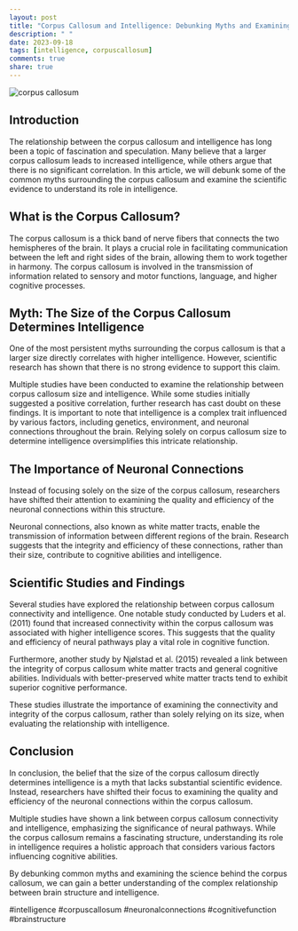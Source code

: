 ```yaml
---
layout: post
title: "Corpus Callosum and Intelligence: Debunking Myths and Examining the Science"
description: " "
date: 2023-09-18
tags: [intelligence, corpuscallosum]
comments: true
share: true
---
```


![corpus callosum](https://example.com/corpus-callosum.jpg)

## Introduction

The relationship between the corpus callosum and intelligence has long been a topic of fascination and speculation. Many believe that a larger corpus callosum leads to increased intelligence, while others argue that there is no significant correlation. In this article, we will debunk some of the common myths surrounding the corpus callosum and examine the scientific evidence to understand its role in intelligence.

## What is the Corpus Callosum?

The corpus callosum is a thick band of nerve fibers that connects the two hemispheres of the brain. It plays a crucial role in facilitating communication between the left and right sides of the brain, allowing them to work together in harmony. The corpus callosum is involved in the transmission of information related to sensory and motor functions, language, and higher cognitive processes.

## Myth: The Size of the Corpus Callosum Determines Intelligence

One of the most persistent myths surrounding the corpus callosum is that a larger size directly correlates with higher intelligence. However, scientific research has shown that there is no strong evidence to support this claim.

Multiple studies have been conducted to examine the relationship between corpus callosum size and intelligence. While some studies initially suggested a positive correlation, further research has cast doubt on these findings. It is important to note that intelligence is a complex trait influenced by various factors, including genetics, environment, and neuronal connections throughout the brain. Relying solely on corpus callosum size to determine intelligence oversimplifies this intricate relationship.

## The Importance of Neuronal Connections

Instead of focusing solely on the size of the corpus callosum, researchers have shifted their attention to examining the quality and efficiency of the neuronal connections within this structure.

Neuronal connections, also known as white matter tracts, enable the transmission of information between different regions of the brain. Research suggests that the integrity and efficiency of these connections, rather than their size, contribute to cognitive abilities and intelligence.

## Scientific Studies and Findings

Several studies have explored the relationship between corpus callosum connectivity and intelligence. One notable study conducted by Luders et al. (2011) found that increased connectivity within the corpus callosum was associated with higher intelligence scores. This suggests that the quality and efficiency of neural pathways play a vital role in cognitive function.

Furthermore, another study by Njølstad et al. (2015) revealed a link between the integrity of corpus callosum white matter tracts and general cognitive abilities. Individuals with better-preserved white matter tracts tend to exhibit superior cognitive performance.

These studies illustrate the importance of examining the connectivity and integrity of the corpus callosum, rather than solely relying on its size, when evaluating the relationship with intelligence.

## Conclusion

In conclusion, the belief that the size of the corpus callosum directly determines intelligence is a myth that lacks substantial scientific evidence. Instead, researchers have shifted their focus to examining the quality and efficiency of the neuronal connections within the corpus callosum.

Multiple studies have shown a link between corpus callosum connectivity and intelligence, emphasizing the significance of neural pathways. While the corpus callosum remains a fascinating structure, understanding its role in intelligence requires a holistic approach that considers various factors influencing cognitive abilities.

By debunking common myths and examining the science behind the corpus callosum, we can gain a better understanding of the complex relationship between brain structure and intelligence.

#intelligence #corpuscallosum #neuronalconnections #cognitivefunction #brainstructure